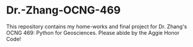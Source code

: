 # Dr.-Zhang-OCNG-469
This repository contains my home-works and final project for Dr. Zhang's OCNG 469: Python for Geosciences. Please abide by the Aggie Honor Code!

